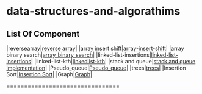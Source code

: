 # data-structures-and-algorathims
## List Of Component

|reversearray|[reverse array](./reverse_array/)|
|array insert shift|[array-insert-shift](./array_insert_shif/)|
|array binary search|[array_binary_search](./array-binary-search/)|
|linked-list-insertions|[linked-list-insertions](./linked-list-insertions/)|
|linked-list-kth|[linkedlist-kth](./linked-list-kth/)|
|stack and queue|[stack and queue implementation](./stack-and-queue/)|
|Pseudo_queue|[Pseudo_queue](./stack-queue-pseudo/stack_queue_pseudo/stack_queue_peseudo.py)|
|trees|[trees](./trees/trees/trees.py)|
|Insertion Sort|[Insertion Sort](./Insertion-Sort/README.md)|
|Graph|[Graph](./graph/graph/graph.py)|


================================



    





